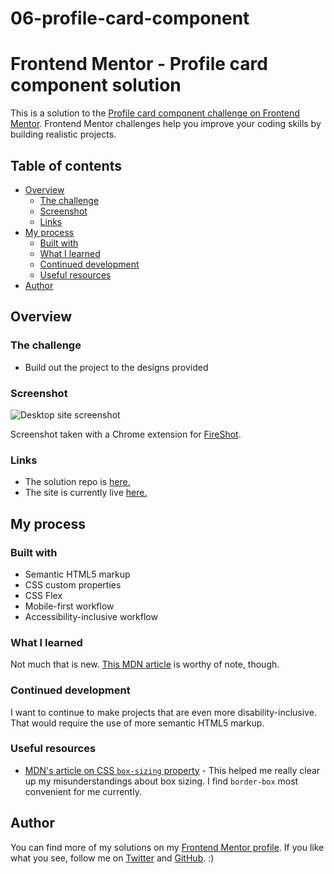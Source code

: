# 06-profile-card-component
# Frontend Mentor - Profile card component solution

This is a solution to the [Profile card component challenge on Frontend Mentor](https://www.frontendmentor.io/challenges/profile-card-component-cfArpWshJ). Frontend Mentor challenges help you improve your coding skills by building realistic projects. 

## Table of contents

- [Overview](#overview)
  - [The challenge](#the-challenge)
  - [Screenshot](#screenshot)
  - [Links](#links)
- [My process](#my-process)
  - [Built with](#built-with)
  - [What I learned](#what-i-learned)
  - [Continued development](#continued-development)
  - [Useful resources](#useful-resources)
- [Author](#author)

## Overview

### The challenge

- Build out the project to the designs provided

### Screenshot

![Desktop site screenshot](./site-screenshot.jpg)

Screenshot taken with a Chrome extension for [FireShot](https://getfireshot.com).

### Links

- The solution repo is [here.](https://github.com/akcumeh/06-profile-card-component)
- The site is currently live [here.](https://akcumeh.github.io/06-profile-card-component)

## My process

### Built with

- Semantic HTML5 markup
- CSS custom properties
- CSS Flex
- Mobile-first workflow
- Accessibility-inclusive workflow

### What I learned

Not much that is new. [This MDN article](https://developer.mozilla.org/en-US/docs/Web/CSS/box-sizing) is worthy of note, though.

### Continued development

I want to continue to make projects that are even more disability-inclusive. That would require the use of more semantic HTML5 markup.

### Useful resources

- [MDN's article on CSS ```box-sizing``` property](https://developer.mozilla.org/en-US/docs/Web/CSS/box-sizing) - This helped me really clear up my misunderstandings about box sizing. I find ```border-box``` most convenient for me currently.

## Author

You can find more of my solutions on my [Frontend Mentor profile](https://www.frontendmentor.io/profile/akcumeh). If you like what you see, follow me on [Twitter](https://www.twitter.com/akcumeh) and [GitHub](https://github.com/akcumeh). :)
